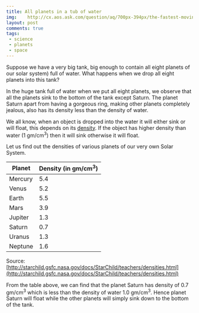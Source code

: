 ```yaml
---
title: All planets in a tub of water
img:    http://cx.aos.ask.com/question/aq/700px-394px/the-fastest-moving-planet-in-a-solar-system-is_49935cd4-3418-4951-9ec0-ad6d00075caf.jpg
layout: post
comments: true
tags:
 - science
 - planets
 - space
---
```


Suppose we have a very big tank, big enough to contain all eight planets of our solar system) full of water. What happens when we drop all eight planets into this tank?

In the huge tank full of water when we put all eight planets, we observe that all the planets sink to the bottom of the tank except Saturn. The planet Saturn apart from having a gorgeous ring, making other planets completely jealous, also has its density less than the density of water.

We all know, when an object is dropped into the water it will either sink or will float, this depends on its [density](https://en.wikipedia.org/wiki/Density). If the object has higher density than water (1 gm/cm<sup>3</sup>) then it will sink otherwise it will float.

Let us find out the densities of various planets of our very own Solar System.

<table class="ui table">
<thead>
	<th>Planet</th>
	<th>Density (in gm/cm<sup>3</sup>)</th>
</thead>
<tbody>
	<tr>
		<td>Mercury</td>
		<td>5.4</td>
	</tr>
	<tr>
		<td>Venus</td>
		<td>5.2</td>
	</tr>
	<tr>
		<td>Earth</td>
		<td>5.5</td>
	</tr>
	<tr>
		<td>Mars</td>
		<td>3.9</td>
	</tr>
	<tr>
		<td>Jupiter</td>
		<td>1.3</td>
	</tr>
	<tr>
		<td>Saturn</td>
		<td>0.7</td>
	</tr>
	<tr>
		<td>Uranus</td>
		<td>1.3</td>
	</tr>
	<tr>
		<td>Neptune</td>
		<td>1.6</td>
	</tr>
</tbody>
</table>

Source: [http://starchild.gsfc.nasa.gov/docs/StarChild/teachers/densities.html](http://starchild.gsfc.nasa.gov/docs/StarChild/teachers/densities.html)

From the table above, we can find that the planet Saturn has density of 0.7 gm/cm<sup>3</sup> which is less than the density of water 1.0 gm/cm<sup>3</sup>. Hence planet Saturn will float while the other planets will simply sink down to the bottom of the tank.
